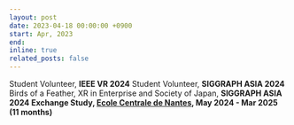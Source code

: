 ```yaml
---
layout: post
date: 2023-04-18 00:00:00 +0900
start: Apr, 2023
end: 
inline: true
related_posts: false
---
```


Student Volunteer, <b>IEEE VR 2024</b>
Student Volunteer, <b>SIGGRAPH ASIA 2024</b>
Birds of a Feather, XR in Enterprise and Society of Japan, <b>SIGGRAPH ASIA 2024<b>
Exchange Study, [Ecole Centrale de Nantes](https://www.ec-nantes.fr/), May 2024 - Mar 2025 (11 months)